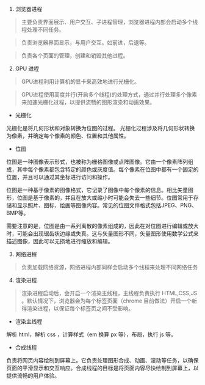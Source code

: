 1. 浏览器进程

> 主要负责界面展示、用户交互、子进程管理，浏览器进程内部会启动多个线程处理不同任务。

> 负责浏览器界面显示，与用户交互。如前进，后退等。

> 负责各个页面的管理，创建和销毁其他进程。

2. GPU 进程

> GPU进程利用计算机的显卡来高效地进行光栅化。

> GPU进程使用高度并行(开启多个线程)的处理方式，通过并行处理多个像素来加速光栅化过程，以提供流畅的图形渲染和动画效果。

- 光栅化

光栅化是将几何形状和对象转换为位图的过程。
光栅化过程涉及将几何形状转换为像素，并确定每个像素的颜色、位置和其他属性。


- 位图

位图是一种图像表示形式，也被称为栅格图像或点阵图像。它由一个像素阵列组成，其中每个像素都包含特定的颜色或灰度值。每个像素在位图中都有一个固定的位置，并且可以通过其坐标进行访问和操作。 

位图是一种基于像素的图像格式，它记录了图像中每个像素的信息。相比矢量图形，位图是基于像素的，并且在放大或缩小时可能会失去一些细节。位图常用于存储和显示照片、图标、绘画等图像内容。常见的位图文件格式包括JPEG、PNG、BMP等。

需要注意的是，位图是由一系列离散的像素组成的，因此在对位图进行编辑或放大时，可能会出现锯齿状边缘或失真。这与矢量图形不同，矢量图形使用数学公式来描述图像，因此可以无损地进行缩放和编辑。


3. 网络进程

> 负责加载网络资源，网络进程内部同样会启动多个线程来处理不同网络任务

4. 渲染进程

> 渲染进程启动后，会开启一个渲染主线程，主线程负责执行 HTML,CSS,JS 。默认情况下，浏览器会为每个标签页面（chrome 目前做法）开启一个新得渲染进程，以保证每个标签页之间不受影响。

- 渲染主线程

解析 html，解析 css ，计算样式（em 换算 px 等），布局，执行 js 等。

- 合成线程

负责将网页内容绘制到屏幕上。它负责处理图形合成、动画、滚动等任务，以确保页面的平滑显示和交互响应。合成线程的目标是将页面内容尽快绘制到屏幕上，以提供流畅的用户体验。
